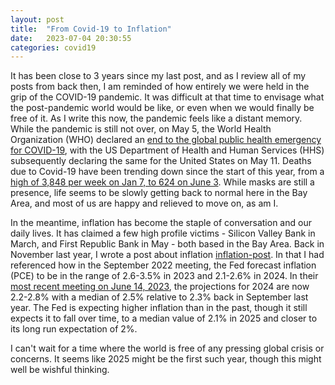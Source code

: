 ```yaml
---
layout: post
title:  "From Covid-19 to Inflation"
date:   2023-07-04 20:30:55 
categories: covid19
---
```


It has been close to 3 years since my last post, and as I review all of my posts from back then, I am reminded of how entirely we were held in the grip of the COVID-19 pandemic. It was difficult at that time to envisage what the post-pandemic world would be like, or even when we would finally be free of it. As I write this now, the pandemic feels like a distant memory. While the pandemic is still not over, on May 5, the World Health Organization (WHO) declared an [end to the global public health emergency for COVID-19][may-5-covid-end], with the US Department of Health and Human Services (HHS) subsequently declaring the same for the United States on May 11. Deaths due to Covid-19 have been trending down since the start of this year, from a [high of 3,848 per week on Jan 7, to 624 on June 3][cdc-tracker]. While masks are still a presence, life seems to be slowly getting back to normal here in the Bay Area, and most of us are happy and relieved to move on, as am I. 

In the meantime, inflation has become the staple of conversation and our daily lives. It has claimed a few high profile victims - Silicon Valley Bank in March, and First Republic Bank in May - both based in the Bay Area. Back in November last year, I wrote a post about inflation [inflation-post]. In that I had referenced how in the September 2022 meeting, the Fed forecast inflation (PCE) to be in the range of 2.6-3.5% in 2023 and 2.1-2.6% in 2024. In their [most recent meeting on June 14, 2023][fomc-june2023], the projections for 2024 are now 2.2-2.8% with a median of 2.5% relative to 2.3% back in September last year. The Fed is expecting higher inflation than in the past, though it still expects it to fall over time, to a median value of 2.1% in 2025 and closer to its long run expectation of 2%. 

I can't wait for a time where the world is free of any pressing global crisis or concerns. It seems like 2025 might be the first such year, though this might well be wishful thinking. 

[may-5-covid-end]: https://www.pfizer.com/news/announcements/global-and-us-agencies-declare-end-covid-19-emergency
[cdc-tracker]: https://covid.cdc.gov/covid-data-tracker/#trends_weeklydeaths_select_00
[inflation-post]: https://quantified.substack.com/p/on-inflation
[fomc-june2023]: https://www.federalreserve.gov/monetarypolicy/fomcprojtabl20230614.htm